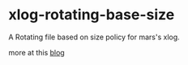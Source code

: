 # xlog-rotating-base-size
A Rotating file based on size policy for mars's xlog.

more at this [blog](http://felixzhang00.github.io/2017/01/12/xlog%E6%8E%A5%E5%85%A5%E6%96%B9%E6%A1%88/)
